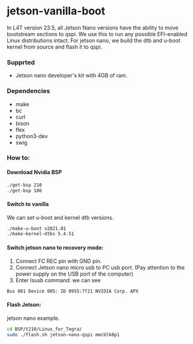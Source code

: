 # jetson-vanilla-boot

In L4T version 23.5, all Jetson Nano versions have the ability to move bootstream sections to qspi. We use this to run any possible EFI-enabled Linux distributions intact. For jetson nano, we build the dtb and u-boot kernel from source and flash it to qspi.

### Supprted
* Jetson nano developer's kit with 4GB of ram.

### Dependencies

* make
* bc 
* curl 
* bison 
* flex 
* python3-dev 
* swig

### How to:

#### Download Nvidia BSP

```sh
./get-bsp 210
./get-bsp 186
```

#### Switch to vanilla
We can set u-boot and kernel dtb versions.
```sh
./make-u-boot v2021.01
./make-kernel-dtbs 5.4.51
```

#### Switch jetson nano to recovery mode:
1) Connect FC REC pin with GND pin.
2) Connect Jetson nano micro usb to PC usb port. (Pay attention to the power supply on the USB port of the computer)
3) Enter lsusb command: we can see 
```sh
Bus 001 Device 005: ID 0955:7f21 NVIDIA Corp. APX
```
#### Flash Jetson:
jetson nano example.
```sh
cd BSP/t210/Linux_for_Tegra/
sudo ./flash.sh jetson-nano-qspi mmcblk0p1
```
